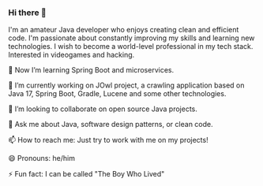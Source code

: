 ### Hi there 👋

I'm an amateur Java developer who enjoys creating clean and efficient code. I'm passionate about constantly improving my skills and learning new technologies. I wish to become a world-level professional in my tech stack. Interested in videogames and hacking.

🌱 Now I’m learning Spring Boot and microservices.

🔭 I’m currently working on JOwl project, a crawling application based on Java 17, Spring Boot, Gradle, Lucene and some other technologies.

👯 I’m looking to collaborate on open source Java projects.

💬 Ask me about Java, software design patterns, or clean code.

📫 How to reach me: Just try to work with me on my projects!

😄 Pronouns: he/him

⚡ Fun fact: I can be called "The Boy Who Lived"

